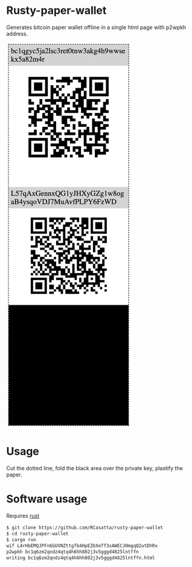 # Rusty-paper-wallet

Generates bitcoin paper wallet offline in a single html page with p2wpkh address.

![paper-wallet](rusty-paper-wallet-example.png)

# Usage

Cut the dotted line, fold the black area over the private key, plastify the paper.

# Software usage

Requires [rust](https://www.rust-lang.org/)

```
$ git clone https://github.com/RCasatta/rusty-paper-wallet
$ cd rusty-paper-wallet
$ cargo run
wif L4rHbEMQJPFn6GUVNZttgfb4HpEZbXeTf3xAWECJHmgqQ2utDhRx
p2wpkh bc1q6zm2qndz4qtq4h6hh802j3v5gggd4825lntffn
writing bc1q6zm2qndz4qtq4h6hh802j3v5gggd4825lntffn.html

```